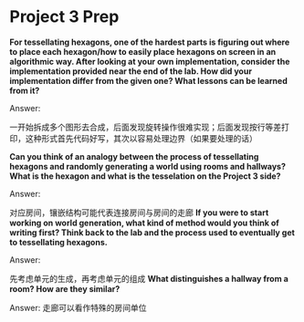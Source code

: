 # Project 3 Prep

**For tessellating hexagons, one of the hardest parts is figuring out where to place each hexagon/how to easily place hexagons on screen in an algorithmic way.
After looking at your own implementation, consider the implementation provided near the end of the lab.
How did your implementation differ from the given one? What lessons can be learned from it?**

Answer:

一开始拆成多个图形去合成，后面发现旋转操作很难实现；后面发现按行等差打印，这种形式首先代码好写，其次以容易处理边界（如果要处理的话）

**Can you think of an analogy between the process of tessellating hexagons and randomly generating a world using rooms and hallways?
What is the hexagon and what is the tesselation on the Project 3 side?**

Answer:

对应房间，镶嵌结构可能代表连接房间与房间的走廊
**If you were to start working on world generation, what kind of method would you think of writing first? 
Think back to the lab and the process used to eventually get to tessellating hexagons.**

Answer:

先考虑单元的生成，再考虑单元的组成
**What distinguishes a hallway from a room? How are they similar?**

Answer:
走廊可以看作特殊的房间单位
